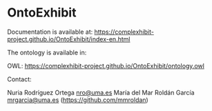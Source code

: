 # OntoExhibit

Documentation is available at: https://complexhibit-project.github.io/OntoExhibit/index-en.html

The ontology is available in:

OWL: https://complexhibit-project.github.io/OntoExhibit/ontology.owl

Contact: 

Nuria Rodríguez Ortega <nro@uma.es>
María del Mar Roldán García <mrgarcia@uma.es> (https://github.com/mmroldan)
